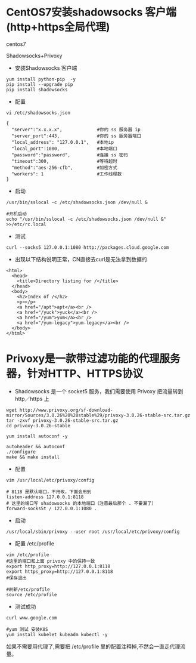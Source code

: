 # CentOS7安装shadowsocks 客户端(http+https全局代理)
centos7

Shadowsocks+Privoxy
 
- 安装Shadowsocks 客户端
```shell
yum install python-pip  -y
pip install --upgrade pip
pip install shadowsocks
```
- 配置
```shell
vi /etc/shadowsocks.json

{
  "server":"x.x.x.x",             #你的 ss 服务器 ip
  "server_port":443,              #你的 ss 服务器端口
  "local_address": "127.0.0.1",   #本地ip
  "local_port":1080,              #本地端口
  "password":"password",          #连接 ss 密码
  "timeout":300,                  #等待超时
  "method":"aes-256-cfb",         #加密方式
  "workers": 1                    #工作线程数
}
```
- 启动
```shell
/usr/bin/sslocal -c /etc/shadowsocks.json /dev/null &

#开机启动
echo "/usr/bin/sslocal -c /etc/shadowsocks.json /dev/null &" >>/etc/rc.local
```

- 测试
```shell
curl --socks5 127.0.0.1:1080 http://packages.cloud.google.com
```
- 出现以下结构说明正常，CN直接去curl是无法拿到数据的
``` shell
<html>
  <head>
    <title>Directory listing for /</title>
  </head>
  <body>
    <h2>Index of /</h2>
    <p></p>
    <a href="/apt">apt</a><br />
    <a href="/yuck">yuck</a><br />
    <a href="/yum">yum</a><br />
    <a href="/yum-legacy">yum-legacy</a><br />
  </body>
</html>
```

# Privoxy是一款带过滤功能的代理服务器，针对HTTP、HTTPS协议

- Shadowsocks 是一个 socket5 服务，我们需要使用 Privoxy 把流量转到 http／https 上
```shell
wget http://www.privoxy.org/sf-download-mirror/Sources/3.0.26%20%28stable%29/privoxy-3.0.26-stable-src.tar.gz
tar -zxvf privoxy-3.0.26-stable-src.tar.gz
cd privoxy-3.0.26-stable

yum install autoconf -y

autoheader && autoconf
./configure
make && make install
```
- 配置
```shell
vim /usr/local/etc/privoxy/config

# 8118 是默认端口，不用改，下面会用到
listen-address 127.0.0.1:8118   
# 这里的端口写 shadowsocks 的本地端口（注意最后那个 . 不要漏了）
forward-socks5t / 127.0.0.1:1080 .
```
- 启动
```shell
/usr/local/sbin/privoxy --user root /usr/local/etc/privoxy/config
```
- 配置 /etc/profile

```shell
vim /etc/profile
#这里的端口和上面 privoxy 中的保持一致
export http_proxy=http://127.0.0.1:8118
export https_proxy=http://127.0.0.1:8118
#保存退出

#刷新/etc/profile
source /etc/profile
```

- 测试成功

```shell 
curl www.google.com

#yum 测试 安装K8S 
yum install kubelet kubeadm kubectl -y
```
如果不需要用代理了,需要把 /etc/profile 里的配置注释掉,不然会一直走代理流量。
